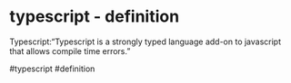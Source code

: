 # typescript - definition

Typescript:“Typescript is a strongly typed language add-on to javascript that allows compile time errors.”

#typescript
#definition 